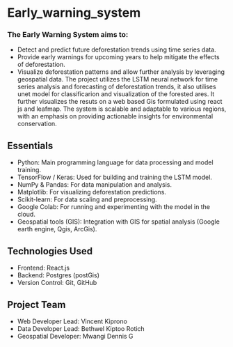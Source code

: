 # Early_warning_system
### The Early Warning System aims to:
- Detect and predict future deforestation trends using time series data.
- Provide early warnings for upcoming years to help mitigate the effects of deforestation.
- Visualize deforestation patterns and allow further analysis by leveraging geospatial data.
The project utilizes the LSTM neural network for time series analysis and forecasting of deforestation trends, it also utilises unet model for classificarion and visualization of the forested ares. It further visualizes the resuts on a web based Gis formulated using react js and leafmap. The system is scalable and adaptable to various regions, with an emphasis on providing actionable insights for environmental conservation.

## Essentials
- Python: Main programming language for data processing and model training.
- TensorFlow / Keras: Used for building and training the LSTM model.
- NumPy & Pandas: For data manipulation and analysis.
- Matplotlib: For visualizing deforestation predictions.
- Scikit-learn: For data scaling and preprocessing.
- Google Colab: For running and experimenting with the model in the cloud.
- Geospatial tools (GIS): Integration with GIS for spatial analysis (Google earth engine, Qgis, ArcGis).

## Technologies Used
- Frontend: React.js
- Backend: Postgres (postGis)
- Version Control: Git, GitHub
  
## Project Team
- Web Developer Lead: Vincent Kiprono 
- Data Developer Lead: Bethwel Kiptoo Rotich
- Geospatial Developer: Mwangi Dennis G

  



